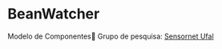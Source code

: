 # BeanWatcher
Modelo de Componentes:whale2:
Grupo de pesquisa: [Sensornet Ufal](https://sites.google.com/site/sensornetufal/home)

